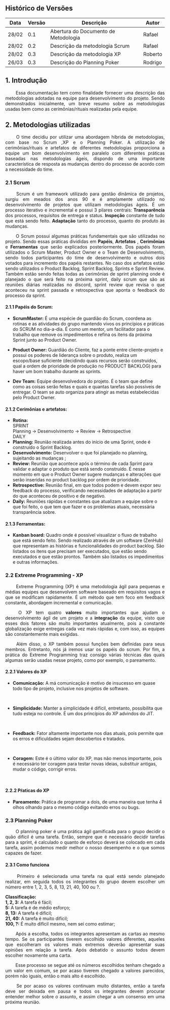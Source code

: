 ## Histórico de Versões

Data|Versão|Descrição|Autor
-|-|-|-
28/02|0.1|Abertura do Documento de Metodologia|Rafael|
28/02|0.2|Descrição da metodologia Scrum|Rafael|
28/02|0.3|Descrição da metodologia XP|Roberto|
26/03|0.3|Descrição do Planning Poker|Rodrigo|



## 1. <a name="1">Introdução</a>

 <p align = "justify"> &emsp;&emsp; Essa documentação tem como finalidade fornecer uma descrição das metodologias adotadas na equipe para desenvolvimento do projeto. Sendo demonstrados inicialmente, um breve resumo sobre as metodologias usadas bem como as cerimônias/rituais realizadas pela equipe. </p>


## 2. <a name="2">Metodologias utilizadas</a>

 <p align = "justify"> &emsp;&emsp; O time decidiu por utilizar uma abordagem híbrida de metodologias, com base no Scrum ,XP e o Planning Poker. A utilização de cerimônias/rituais e artefatos de diferentes metodologias proporciona a equipe um bom desenvolvimento em paralelo com diferentes práticas baseadas nas metodologias ágeis, dispondo de uma importante característica de resposta as mudanças dentro do processo de acordo com a necessidade do time.</p>

### 2.1 <a name="2.1">Scrum</a>
<p align = "justify"> &emsp;&emsp; Scrum é um framework utilizado para gestão dinâmica de projetos, surgiu em meados dos anos 90 e é amplamente utilizado no desenvolvimento de projetos que utilizam metodologias ágeis.  É um processo iterativo e incremental e possui 3 pilares centrais: <b>Transparência</b> dos processos, requisitos de entrega e status. <b>Inspeção</b> constante de tudo que está sendo feito. <b>Adaptação</b> tanto do processo, quanto do produto às mudanças.
</p>
<p align = "justify"> &emsp;&emsp; O Scrum possui algumas práticas fundamentais que são utilizadas no projeto. Sendo essas práticas divididas em <b>Papéis</b>, <b>Artefatos</b> , <b>Cerimônias</b> e <b>Ferramentas</b> que serão explicados posteriormente. Dos papéis foram utilizados o Scrum Master, Product Owner e o Team de Desenvolvimento, sendo todos participantes do time de desenvolvimento e outros dois votados para incremento dos papéis restantes. No caso dos artefatos estão sendo utilizados o Product Backlog, Sprint Backlog,  Sprints e Sprint Review. Também estão sendo feitas todas as cerimônias de sprint planning onde é planejado o que será feito na próxima sprint, daily scrum que são as reuniões diárias realizadas no discord, sprint review que revisa o que aconteceu na sprint passada e retrospectiva que aponta o feedback do processo da sprint.
</p>

#### 2.1.1 <a name="2.1.1">Papéis do Scrum:</a>

* <b>ScrumMaster:</b> 
	É uma espécie de guardião do Scrum, coordena as rotinas e as atividades do grupo mantendo vivos os princípios e práticas do SCRUM no dia-a-dia. É como um mentor, um facilitador para o trabalho que remove os impedimentos e refina os itens da próxima Sprint junto ao Product Owner.

* <b>Product Owner:</b>
	Guardião do Cliente, faz a ponte entre cliente-projeto e possui os poderes de liderança sobre o produto, realiza um escopo/base suficiente (decidindo quais recursos serão construídos, qual a ordem de prioridade de produção no PRODUCT BACKLOG) para haver um bom trabalho durante as sprints.

* <b>Dev Team:</b> 
Equipe desenvolvedora do projeto. É o team que define como as coisas serão feitas e quais e quantas tarefas são possíveis de entregar. O team se auto organiza para atingir as metas estabelecidas pelo Product Owner.

#### 2.1.2 <a name="2.1.2">Cerimônias e artefatos:</a>

* <b>Rotina:</b> 
</br>SPRINT
</br>Planning -> Desenvolvimento -> Review -> Retrospective
</br>DAILY
* <b>Planning:</b>
Reunião realizada antes do início de uma Sprint, onde é construído o Sprint Backlog. 
* <b>Desenvolvimento:</b> 
Desenvolver o que foi planejado no planning, sujeitando as mudanças ;
* <b>Review:</b> 
Reunião que acontece após o término de cada Sprint para validar e adaptar o produto que está sendo construído. É nesse momento em que o Product Owner sugere mudanças e alterações que serão inseridas no product backlog por ordem de prioridade.
* <b>Retrospective:</b> 
Reunião final, em que todos podem e devem expor seu feedback do processo, verificando necessidades de adaptação a partir do que aconteceu de positivo e de negativo.
* <b>Daily:</b> 
Reuniões rápidas e constantes que atualizam a equipe sobre o que foi feito, o que tem que fazer e os problemas atuais, necessária transparência sobre.

#### 2.1.3 <a name="2.1.3">Ferramentas:</a>

* <b>Kanban board:</b> 
Quadro onde é possível visualizar o fluxo de trabalho que está sendo feito. Sendo realizado através de um software (ZenHub) que representam as histórias e funcionalidades do product backlog. São listados os itens que precisam ser executados, que estão sendo executados e que estão prontos. Também são listados os impedimentos e outras informações.

### 2.2 <a name="2.2">Extreme Programming - XP</a>
<p align = "justify"> &emsp;&emsp; Extreme Programming (XP) é uma metodologia ágil para pequenas e médias equipes que desenvolvem software baseado em requisitos vagos e que se modificam rapidamente. É um método que tem foco em feedback constante, abordagem incremental e comunicação.</p>
<p align = "justify"> &emsp;&emsp; O XP tem quatro <b>valores</b> muito importantes que ajudam o desenvolvimento ágil de um projeto e a <b>integração</b> da equipe, visto que esses dois fatores são muito importantes atualmente, pois a constante globalização exige entregas cada vez mais rápidas e, com isso, as equipes são constantemente mais exigidas. </p>
<p align = "justify"> &emsp;&emsp; Além disso, o XP também possui funções bem definidas para seus membros. Entretanto, nós já iremos usar os papéis do scrum. Por fim, a prática do Extreme Programming traz consigo várias técnicas das quais algumas serão usadas nesse projeto, como por exemplo, o pareamento.</p>

#### 2.2.1 <a name="2.2.1">Valores do XP</a>
* <b>Comunicação:</b> A má comunicação é motivo de insucesso em quase todo tipo de projeto, inclusive nos projetos de software. 
 <br/>

* <b>Simplicidade:</b> Manter a simplicidade é difícil, entretanto, possibilita que tudo esteja no controle. É um dos princípios do XP advindos do JIT.
<br>

* <b>Feedback:</b> Fator altamente importante nos dias atuais, pois permite que os erros e dificuldades sejam descobertos e tratados.
<br>

* <b>Coragem:</b> Este é o último valor do XP, mas não menos importante, pois é necessário ter coragem para testar novas ideias, substituir antigas, mudar o código, corrigir erros.
 <br>

#### 2.2.2 <a name="2.2.2">Pŕaticas do XP</a>
* <b>Pareamento:</b> Prática de programar a dois, de uma maneira que tenha 4 olhos olhando para o mesmo código evitando erros ou bugs.

### 2.3 <a name="2.3">Planning Poker</a>

<p align = "justify"> &emsp;&emsp; 
O planning poker é uma prática ágil gamificada para o grupo decidir o quão difícil é uma tarefa. Então, sempre que é necessário decidir tarefas para a sprint, é calculado o quanto de esforço deverá se colocado em cada tarefa, assim podemos medir melhor o nosso desempenho e o que somos capazes de fazer.
</p>

#### 2.3.1 <a name="2.3.1">Como funciona</a>
<p align = "justify"> &emsp;&emsp; 
	Primeiro é selecionada uma tarefa na qual está sendo planejado realizar, em seguida todos os integrantes do grupo devem escolher um número entre 1, 2, 3, 5, 8, 13, 21, 40, 100 ou ?.
</p>

<b>Classificação:</b><br>
<b>1, 2, 3:</b> A tarefa é fácil; <br>
<b>5:</b> A tarefa é de médio esforço; <br>
<b>8, 13:</b> A tarefa é difícil; <br>
<b>21, 40:</b> A tarefa é muito difícil; <br>
<b>100, ?:</b> É muito difícil mesmo, nem sei como estimar; <br>

<p align = "justify"> &emsp;&emsp; 
Após a escolha, todos os integrantes apresentam as cartas ao mesmo tempo.
Se os participantes tiverem escolhido valores diferentes, aqueles que escolheram os valores mais extremos deverão apresentar suas opiniões em relação a tarefa. Após debatido o assunto todos devem escolher novamente uma carta.
</p>

<p align = "justify"> &emsp;&emsp; 
Esse processo se segue até os números escolhidos tenham chegado a um valor em comum, se por acaso tiverem chegado a valores parecidos, porém não iguais, então o mais alto é escolhido.
</p>

<p align = "justify"> &emsp;&emsp; 
Se por acaso os valores continuam muito distantes, então a tarefa deve ser deixada em pausa e todos os integrantes devem procurar entender melhor sobre o assunto, e assim chegar a um consenso em uma próxima reunião.
</p>

